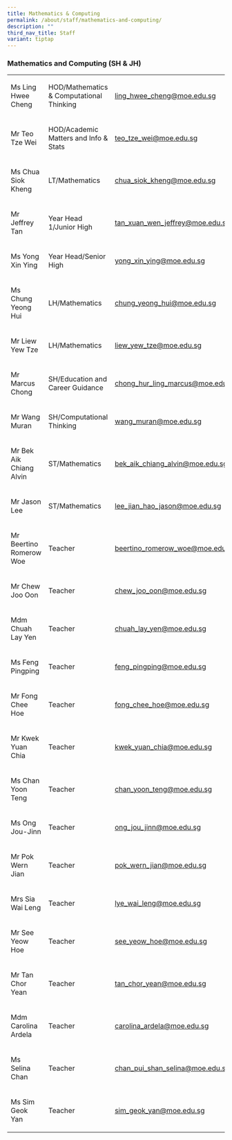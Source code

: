 ```yaml
---
title: Mathematics & Computing
permalink: /about/staff/mathematics-and-computing/
description: ""
third_nav_title: Staff
variant: tiptap
---
```

<h3>Mathematics and Computing (SH &amp; JH)</h3><table><tbody><tr><td rowspan="1" colspan="1"><p>Ms Ling Hwee Cheng</p></td><td rowspan="1" colspan="1"><p>HOD/Mathematics &amp; Computational Thinking</p></td><td rowspan="1" colspan="1"><p><a href="mailto:ling_hwee_cheng@moe.edu.sg" rel="noopener noreferrer nofollow" target="_blank">ling_hwee_cheng@moe.edu.sg</a></p></td></tr><tr><td rowspan="1" colspan="1"><p>Mr Teo Tze Wei</p></td><td rowspan="1" colspan="1"><p>HOD/Academic Matters and Info &amp; Stats</p></td><td rowspan="1" colspan="1"><p><a href="mailto:teo_tze_wei@moe.edu.sg" rel="noopener noreferrer nofollow" target="_blank">teo_tze_wei@moe.edu.sg</a></p></td></tr><tr><td rowspan="1" colspan="1"><p>Ms Chua Siok Kheng</p></td><td rowspan="1" colspan="1"><p>LT/Mathematics</p></td><td rowspan="1" colspan="1"><p><a href="mailto:chua_siok_kheng@moe.edu.sg" rel="noopener noreferrer nofollow" target="_blank">chua_siok_kheng@moe.edu.sg</a></p></td></tr><tr><td rowspan="1" colspan="1"><p>Mr Jeffrey Tan</p></td><td rowspan="1" colspan="1"><p>Year Head 1/Junior High</p></td><td rowspan="1" colspan="1"><p><a href="mailto:tan_xuan_wen_jeffrey@moe.edu.sg" rel="noopener noreferrer nofollow" target="_blank">tan_xuan_wen_jeffrey@moe.edu.sg</a></p></td></tr><tr><td rowspan="1" colspan="1"><p>Ms Yong Xin Ying</p></td><td rowspan="1" colspan="1"><p>Year Head/Senior High</p></td><td rowspan="1" colspan="1"><p><a href="mailto:yong_xin_ying@moe.edu.sg" rel="noopener noreferrer nofollow" target="_blank">yong_xin_ying@moe.edu.sg</a></p></td></tr><tr><td rowspan="1" colspan="1"><p>Ms Chung Yeong Hui</p></td><td rowspan="1" colspan="1"><p>LH/Mathematics</p></td><td rowspan="1" colspan="1"><p><a href="mailto:chung_yeong_hui@moe.edu.sg" rel="noopener noreferrer nofollow" target="_blank">chung_yeong_hui@moe.edu.sg</a></p></td></tr><tr><td rowspan="1" colspan="1"><p>Mr Liew Yew Tze</p></td><td rowspan="1" colspan="1"><p>LH/Mathematics</p></td><td rowspan="1" colspan="1"><p><a href="mailto:liew_yew_tze@moe.edu.sg" rel="noopener noreferrer nofollow" target="_blank">liew_yew_tze@moe.edu.sg</a></p></td></tr><tr><td rowspan="1" colspan="1"><p>Mr Marcus Chong</p></td><td rowspan="1" colspan="1"><p>SH/Education and Career Guidance</p></td><td rowspan="1" colspan="1"><p><a href="mailto:chong_hur_ling_marcus@moe.edu.sg" rel="noopener noreferrer nofollow" target="_blank">chong_hur_ling_marcus@moe.edu.sg</a></p></td></tr><tr><td rowspan="1" colspan="1"><p>Mr Wang Muran</p></td><td rowspan="1" colspan="1"><p>SH/Computational Thinking</p></td><td rowspan="1" colspan="1"><p><a href="mailto:wang_muran@moe.edu.sg" rel="noopener noreferrer nofollow" target="_blank">wang_muran@moe.edu.sg</a></p></td></tr><tr><td rowspan="1" colspan="1"><p>Mr Bek Aik Chiang Alvin</p></td><td rowspan="1" colspan="1"><p>ST/Mathematics</p></td><td rowspan="1" colspan="1"><p><a href="mailto:bek_aik_chiang_alvin@moe.edu.sg" rel="noopener noreferrer nofollow" target="_blank">bek_aik_chiang_alvin@moe.edu.sg</a></p></td></tr><tr><td rowspan="1" colspan="1"><p>Mr Jason Lee</p></td><td rowspan="1" colspan="1"><p>ST/Mathematics</p></td><td rowspan="1" colspan="1"><p><a href="mailto:lee_jian_hao_jason@moe.edu.sg" rel="noopener noreferrer nofollow" target="_blank">lee_jian_hao_jason@moe.edu.sg</a></p></td></tr><tr><td rowspan="1" colspan="1"><p>Mr Beertino Romerow Woe</p></td><td rowspan="1" colspan="1"><p>Teacher</p></td><td rowspan="1" colspan="1"><p><a href="mailto:beertino_romerow_woe@moe.edu.sg" rel="noopener noreferrer nofollow" target="_blank">beertino_romerow_woe@moe.edu.sg</a></p></td></tr><tr><td rowspan="1" colspan="1"><p>Mr Chew Joo Oon</p></td><td rowspan="1" colspan="1"><p>Teacher</p></td><td rowspan="1" colspan="1"><p><a href="mailto:chew_joo_oon@moe.edu.sg" rel="noopener noreferrer nofollow" target="_blank">chew_joo_oon@moe.edu.sg</a></p></td></tr><tr><td rowspan="1" colspan="1"><p>Mdm Chuah Lay Yen</p></td><td rowspan="1" colspan="1"><p>Teacher</p></td><td rowspan="1" colspan="1"><p><a href="mailto:chuah_lay_yen@moe.edu.sg" rel="noopener noreferrer nofollow" target="_blank">chuah_lay_yen@moe.edu.sg</a></p></td></tr><tr><td rowspan="1" colspan="1"><p>Ms Feng Pingping</p></td><td rowspan="1" colspan="1"><p>Teacher</p></td><td rowspan="1" colspan="1"><p><a href="mailto:feng_pingping@moe.edu.sg" rel="noopener noreferrer nofollow" target="_blank">feng_pingping@moe.edu.sg</a></p></td></tr><tr><td rowspan="1" colspan="1"><p>Mr Fong Chee Hoe</p></td><td rowspan="1" colspan="1"><p>Teacher</p></td><td rowspan="1" colspan="1"><p><a href="mailto:fong_chee_hoe@moe.edu.sg" rel="noopener noreferrer nofollow" target="_blank">fong_chee_hoe@moe.edu.sg</a></p></td></tr><tr><td rowspan="1" colspan="1"><p>Mr Kwek Yuan Chia</p></td><td rowspan="1" colspan="1"><p>Teacher</p></td><td rowspan="1" colspan="1"><p><a href="mailto:kwek_yuan_chia@moe.edu.sg" rel="noopener noreferrer nofollow" target="_blank">kwek_yuan_chia@moe.edu.sg</a></p></td></tr><tr><td rowspan="1" colspan="1"><p>Ms Chan Yoon Teng</p></td><td rowspan="1" colspan="1"><p>Teacher</p></td><td rowspan="1" colspan="1"><p><a href="mailto:chan_yoon_teng@moe.edu.sg" rel="noopener noreferrer nofollow" target="_blank">chan_yoon_teng@moe.edu.sg</a></p></td></tr><tr><td rowspan="1" colspan="1"><p>Ms Ong Jou-Jinn</p></td><td rowspan="1" colspan="1"><p>Teacher</p></td><td rowspan="1" colspan="1"><p><a href="mailto:ong_jou_jinn@moe.edu.sg" rel="noopener noreferrer nofollow" target="_blank">ong_jou_jinn@moe.edu.sg</a></p></td></tr><tr><td rowspan="1" colspan="1"><p>Mr Pok Wern Jian</p></td><td rowspan="1" colspan="1"><p>Teacher</p></td><td rowspan="1" colspan="1"><p><a href="mailto:pok_wern_jian@moe.edu.sg" rel="noopener noreferrer nofollow" target="_blank">pok_wern_jian@moe.edu.sg</a></p></td></tr><tr><td rowspan="1" colspan="1"><p>Mrs Sia Wai Leng</p></td><td rowspan="1" colspan="1"><p>Teacher</p></td><td rowspan="1" colspan="1"><p><a href="mailto:lye_wai_leng@moe.edu.sg" rel="noopener noreferrer nofollow" target="_blank">lye_wai_leng@moe.edu.sg</a></p></td></tr><tr><td rowspan="1" colspan="1"><p>Mr See Yeow Hoe</p></td><td rowspan="1" colspan="1"><p>Teacher</p></td><td rowspan="1" colspan="1"><p><a href="mailto:see_yeow_hoe@moe.edu.sg" rel="noopener noreferrer nofollow" target="_blank">see_yeow_hoe@moe.edu.sg</a></p></td></tr><tr><td rowspan="1" colspan="1"><p>Mr Tan Chor Yean</p></td><td rowspan="1" colspan="1"><p>Teacher</p></td><td rowspan="1" colspan="1"><p><a href="mailto:tan_chor_yean@moe.edu.sg" rel="noopener noreferrer nofollow" target="_blank">tan_chor_yean@moe.edu.sg</a></p></td></tr><tr><td rowspan="1" colspan="1"><p>Mdm Carolina Ardela</p></td><td rowspan="1" colspan="1"><p>Teacher</p></td><td rowspan="1" colspan="1"><p><a href="mailto:carolina_ardela@moe.edu.sg" rel="noopener noreferrer nofollow" target="_blank">carolina_ardela@moe.edu.sg</a></p></td></tr><tr><td rowspan="1" colspan="1"><p>Ms Selina Chan</p></td><td rowspan="1" colspan="1"><p>Teacher</p></td><td rowspan="1" colspan="1"><p><a href="mailto:chan_pui_shan_selina@moe.edu.sg" rel="noopener noreferrer nofollow" target="_blank">chan_pui_shan_selina@moe.edu.sg</a></p></td></tr><tr><td rowspan="1" colspan="1"><p>Ms Sim Geok Yan</p></td><td rowspan="1" colspan="1"><p>Teacher</p></td><td rowspan="1" colspan="1"><p><a href="mailto:sim_geok_yan@moe.edu.sg" rel="noopener noreferrer nofollow" target="_blank">sim_geok_yan@moe.edu.sg</a></p></td></tr></tbody></table><p></p>